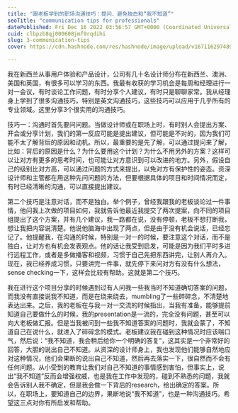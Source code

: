 ```yaml
---
title: "跟老板学到的职场沟通技巧：提问、避免独白和“我不知道”"
seoTitle: "communication tips for professionals"
datePublished: Fri Dec 16 2022 03:56:57 GMT+0000 (Coordinated Universal Time)
cuid: clbpzb8qj000608jmf9rqdihi
slug: 3-communication-tips
cover: https://cdn.hashnode.com/res/hashnode/image/upload/v1671162974897/NDixqdye3.jpeg

---
```


我在新西兰从事用户体验和产品设计，公司有几十名设计师分布在新西兰、澳洲、美国和英国，有很多可以学习的东西。我最有收获的学习机会是每周和经理进行一对一会议，有时谈论工作问题，有时分享个人建议，有时只是聊聊家常。我从经理身上学到了很多沟通技巧，特别是英文沟通技巧，这些技巧可以应用于几乎所有的专业领域。这里分享3个很实用的沟通技巧。

技巧一：沟通时首先要问问题。当做设计师或在职场上时，有时别人会提出方案、开会或分享计划，我们的第一反应可能是提出建议，但可能是不对的，因为我们可能不太了解背后的原因和动机。所以，最重要的是先了解，可以通过提问来了解，比如：背后的原因是什么？为什么要用这个计划？为什么不用另外的方案？这样可以让对方有更多的思考时间，也可能让对方意识到可以改进的地方。另外，假设自己的级别比对方高，可以通过问题的方式来提出，以免对方有保护性的姿态。资深设计师和主管都在用这种先问问题的方法，但要根据具体的项目和时间情况而定，有时已经清晰的沟通，可以直接提出建议。

第二个技巧是注意对话，而不是独白。举个例子，曾经我跟我的老板谈论过一件事情，他问我上次做的项目如何，我就告诉他最近我提交了两次提案，向不同的项目组提出了这个方案，并有几个建议，我一路都在说，没有停顿，老板不想打断我，想让我把内容说清楚。他说他脑海中出现了两点，但是由于没有机会说话，已经忘记了。他提醒我，在沟通的时候，特别是一对一的时候，要注意这个对话，而不是独白，让对方也有机会发表观点。他的话让我受到启发，可能是因为我们平时多进行远程工作，或者是多做播客和视频，习惯于自己先把东西讲完，让别人再介入。现在，我已经养成习惯，只要讲完一件事，就先停下来问对方有没有什么想法，sense checking一下，这样会比较有帮助。这就是第二个技巧。

我在进行这个项目分享的时候遇到过有人问我一些我当时不知道确切答案的问题，而我没有直接说我不知道，而是在绕来绕去，mumbling了一些碎碎念，不清楚地表达出来。之后，我的老板在与我一对一交流的时候指出，当我有准备，能够提前知道自己要做什么的时候，我的presentation是一流的，完全没有问题，甚至可以向大老板做汇报。但是当我被问到一些我不知道答案的问题时，我就会蒙了，不知道自己在说什么，就进入了碎碎念的模式。老板建议我在碰到这种情况时应该喘口气，然后说：“我不知道，我会稍后给你一个明确的答复”，这其实是一个非常好的回答，大胆的说出自己不知道。从资深的设计师身上，我也发现他们能够自然地应对这种情况，他们会果断的说出自己不知道，然后再去落实一下，很自然而不会有任何问题。从小受到的教育让我们对自己不知道的事情感到害怕，但事实上，说出“我不知道”反而会增强权威，也是我在工作中发现的，碰到不熟悉的问题，我就会告诉别人我不确定，但是我会做一下背后的research，给出确定的答案。所以，在职场上，要知道自己的边界，果断地说“我不知道”，也是一种沟通技巧。希望这三点对你有所启发和帮助。